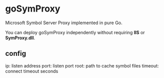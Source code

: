 # goSymProxy

Microsoft Symbol Server Proxy implemented in pure Go.

You can deploy goSymProxy independently without requiring **IIS** or **SymProxy.dll**.

## config

ip: listen address
port: listen port
root: path to cache symbol files
timeout: connect timeout seconds
